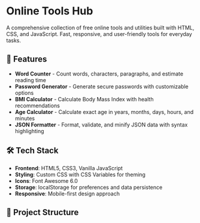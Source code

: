 # Online Tools Hub

A comprehensive collection of free online tools and utilities built with HTML, CSS, and JavaScript. Fast, responsive, and user-friendly tools for everyday tasks.

## 🚀 Features

- **Word Counter** - Count words, characters, paragraphs, and estimate reading time
- **Password Generator** - Generate secure passwords with customizable options
- **BMI Calculator** - Calculate Body Mass Index with health recommendations
- **Age Calculator** - Calculate exact age in years, months, days, hours, and minutes
- **JSON Formatter** - Format, validate, and minify JSON data with syntax highlighting

## 🛠️ Tech Stack

- **Frontend**: HTML5, CSS3, Vanilla JavaScript
- **Styling**: Custom CSS with CSS Variables for theming
- **Icons**: Font Awesome 6.0
- **Storage**: localStorage for preferences and data persistence
- **Responsive**: Mobile-first design approach

## 📁 Project Structure


